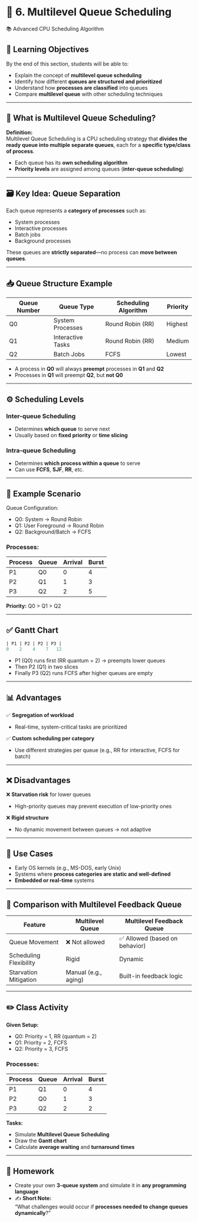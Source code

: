 # 🧱 6. Multilevel Queue Scheduling  
📚 Advanced CPU Scheduling Algorithm

## 🎯 Learning Objectives

By the end of this section, students will be able to:

- Explain the concept of **multilevel queue scheduling**  
- Identify how different **queues are structured and prioritized**  
- Understand how **processes are classified** into queues  
- Compare **multilevel queue** with other scheduling techniques  

---

## 🧠 What is Multilevel Queue Scheduling?

**Definition:**  
Multilevel Queue Scheduling is a CPU scheduling strategy that **divides the ready queue into multiple separate queues**, each for a **specific type/class of process**.

- Each queue has its **own scheduling algorithm**  
- **Priority levels** are assigned among queues (**inter-queue scheduling**)

---

## 🗃️ Key Idea: Queue Separation

Each queue represents a **category of processes** such as:

- System processes  
- Interactive processes  
- Batch jobs  
- Background processes  

These queues are **strictly separated**—no process can **move between queues**.

---

## 📥 Queue Structure Example

| Queue Number | Queue Type        | Scheduling Algorithm | Priority   |
|--------------|-------------------|-----------------------|------------|
| Q0           | System Processes  | Round Robin (RR)      | Highest    |
| Q1           | Interactive Tasks | Round Robin (RR)      | Medium     |
| Q2           | Batch Jobs        | FCFS                  | Lowest     |

- A process in **Q0** will always **preempt** processes in **Q1** and **Q2**  
- Processes in **Q1** will preempt **Q2**, but **not Q0**

---

## ⚙️ Scheduling Levels

### Inter-queue Scheduling  
- Determines **which queue** to serve next  
- Usually based on **fixed priority** or **time slicing**

### Intra-queue Scheduling  
- Determines **which process within a queue** to serve  
- Can use **FCFS**, **SJF**, **RR**, etc.

---

## 🔢 Example Scenario

Queue Configuration:  
- Q0: System → Round Robin  
- Q1: User Foreground → Round Robin  
- Q2: Background/Batch → FCFS  

### Processes:

| Process | Queue | Arrival | Burst |
|---------|--------|---------|-------|
| P1      | Q0     | 0       | 4     |
| P2      | Q1     | 1       | 3     |
| P3      | Q2     | 2       | 5     |

**Priority:** Q0 > Q1 > Q2

---

## ✅ Gantt Chart

```sql
| P1 | P2 | P2 | P3 |
0    2    4    7   12
```

- P1 (Q0) runs first (RR quantum = 2) → preempts lower queues  
- Then P2 (Q1) in two slices  
- Finally P3 (Q2) runs FCFS after higher queues are empty

---

## 📊 Advantages

✅ **Segregation of workload**  
- Real-time, system-critical tasks are prioritized  

✅ **Custom scheduling per category**  
- Use different strategies per queue (e.g., RR for interactive, FCFS for batch)

---

## ❌ Disadvantages

❌ **Starvation risk** for lower queues  
- High-priority queues may prevent execution of low-priority ones  

❌ **Rigid structure**  
- No dynamic movement between queues → not adaptive

---

## 📌 Use Cases

- Early OS kernels (e.g., MS-DOS, early Unix)  
- Systems where **process categories are static and well-defined**  
- **Embedded or real-time** systems

---

## 🔁 Comparison with Multilevel Feedback Queue

| Feature                 | Multilevel Queue | Multilevel Feedback Queue |
|------------------------|------------------|----------------------------|
| Queue Movement         | ❌ Not allowed    | ✅ Allowed (based on behavior) |
| Scheduling Flexibility | Rigid            | Dynamic                   |
| Starvation Mitigation  | Manual (e.g., aging) | Built-in feedback logic |

---

## ✏️ Class Activity

**Given Setup:**

- Q0: Priority = 1, RR (quantum = 2)  
- Q1: Priority = 2, FCFS  
- Q2: Priority = 3, FCFS  

### Processes:

| Process | Queue | Arrival | Burst |
|---------|--------|---------|-------|
| P1      | Q1     | 0       | 4     |
| P2      | Q0     | 1       | 3     |
| P3      | Q2     | 2       | 2     |

**Tasks:**

- Simulate **Multilevel Queue Scheduling**  
- Draw the **Gantt chart**  
- Calculate **average waiting** and **turnaround times**

---

## 📝 Homework

- Create your own **3-queue system** and simulate it in **any programming language**  
- ✍️ **Short Note:**  
  “What challenges would occur if **processes needed to change queues dynamically**?”
